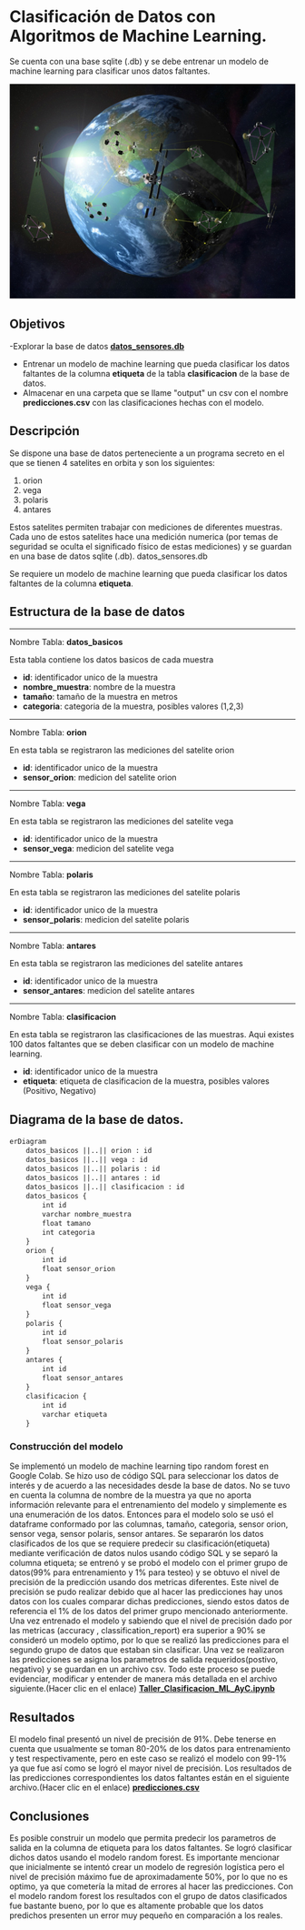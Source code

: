 # Clasificación de Datos con Algoritmos de Machine Learning.


Se cuenta con una base sqlite (.db) y se debe entrenar un modelo de machine learning para clasificar unos datos faltantes.


[![Imagen representativa](img/satelite.jpg)](img/satelite.jpg)

## Objetivos
-Explorar la base de datos [**datos_sensores.db**](./datos_sensores.db) 
- Entrenar un modelo de machine learning que pueda clasificar los datos faltantes de la columna **etiqueta** de la tabla **clasificacion** de la base de datos.
- Almacenar en una carpeta que se llame "output" un csv con el nombre **predicciones.csv** con las clasificaciones hechas con el modelo. 
    
## Descripción 
Se dispone una base de datos perteneciente a un programa secreto en el que se tienen 4 satelites en orbita y son los siguientes:

1. orion
2. vega
3. polaris
4. antares

Estos satelites permiten trabajar con mediciones de diferentes muestras. Cada uno de estos satelites hace una medición numerica (por temas de seguridad se oculta el significado físico de estas mediciones) y se guardan en una base de datos sqlite (.db). datos_sensores.db

Se requiere un modelo de machine learning que pueda clasificar los datos faltantes de la columna **etiqueta**.

## Estructura de la base de datos
_______________________________________________________
Nombre Tabla: **datos_basicos**

Esta tabla contiene los datos basicos de cada muestra

* **id**: identificador unico de la muestra
* **nombre_muestra**: nombre de la muestra
* **tamaño**: tamaño de la muestra en metros
* **categoria**: categoria de la muestra, posibles valores (1,2,3)
________________________________________________________

Nombre Tabla: **orion**

En esta tabla se registraron las mediciones del satelite orion

* **id**: identificador unico de la muestra
* **sensor_orion**: medicion del satelite orion

________________________________________________________

Nombre Tabla: **vega**

En esta tabla se registraron las mediciones del satelite vega

* **id**: identificador unico de la muestra
* **sensor_vega**: medicion del satelite vega

________________________________________________________

Nombre Tabla: **polaris**

En esta tabla se registraron las mediciones del satelite polaris

* **id**: identificador unico de la muestra
* **sensor_polaris**: medicion del satelite polaris

________________________________________________________

Nombre Tabla: **antares**

En esta tabla se registraron las mediciones del satelite antares

* **id**: identificador unico de la muestra
* **sensor_antares**: medicion del satelite antares

________________________________________________________

Nombre Tabla: **clasificacion**

En esta tabla se registraron las clasificaciones de las muestras. Aqui existes 100 datos faltantes que se deben clasificar con un modelo de machine learning.
* **id**: identificador unico de la muestra
* **etiqueta**: etiqueta de clasificacion de la muestra, posibles valores (Positivo, Negativo)


## Diagrama de la base de datos.

```mermaid
erDiagram
    datos_basicos ||..|| orion : id
    datos_basicos ||..|| vega : id
    datos_basicos ||..|| polaris : id
    datos_basicos ||..|| antares : id
    datos_basicos ||..|| clasificacion : id
    datos_basicos {
        int id
        varchar nombre_muestra
        float tamano
        int categoria
    }
    orion {
        int id
        float sensor_orion
    }
    vega {
        int id
        float sensor_vega
    }
    polaris {
        int id
        float sensor_polaris
    }
    antares {
        int id
        float sensor_antares
    }
    clasificacion {
        int id
        varchar etiqueta
    }
```
### Construcción del modelo
Se implementó un modelo de machine learning tipo random forest en Google Colab. Se hizo uso de código SQL para seleccionar los datos de interés y de acuerdo a las necesidades desde la base de datos. No se tuvo en cuenta la columna de nombre de la muestra ya que no aporta información relevante para el entrenamiento del modelo y simplemente es una enumeración de los datos. Entonces para el modelo solo se usó el dataframe conformado por las columnas, tamaño, categoria, sensor orion, sensor vega, sensor polaris, sensor antares. Se separarón los datos clasificados de los que se requiere predecir su clasificación(etiqueta) mediante verificación de datos nulos usando código SQL y se separó la columna etiqueta; se entrenó y se probó el modelo con el primer grupo de datos(99% para entrenamiento y 1% para testeo) y se obtuvo el nivel de precisión de la predicción usando dos metricas diferentes. Este nivel de precisión se pudo realizar debido que al hacer las predicciones hay unos datos con los cuales comparar dichas predicciones, siendo estos datos de referencia el 1% de los datos del primer grupo mencionado anteriormente. 
Una vez entrenado el modelo y sabiendo que el nivel de precisión dado por las metricas (accuracy , classification_report) era superior a 90% se consideró un modelo optimo, por lo que se realizó las predicciones para el segundo grupo de datos que estaban sin clasificar. Una vez se realizaron las predicciones se asigna los parametros de salida requeridos(postivo, negativo) y se guardan en un archivo csv. Todo este proceso se puede evidenciar, modificar y entender de manera más detallada en el archivo siguiente.(Hacer clic en el enlace)
[**Taller_Clasificacion_ML_AyC.ipynb**](./notebooks/Taller_Clasificacion_ML_AyC.ipynb) 

## Resultados
El modelo final presentó un nivel de precisión de 91%. Debe tenerse en cuenta que usualmente se toman 80-20% de los datos para entrenamiento y test respectivamente, pero en este caso se realizó el modelo con 99-1% ya que fue así como se logró el mayor nivel de precisión. 
Los resultados de las predicciones correspondientes los datos faltantes están en el siguiente archivo.(Hacer clic en el enlace)
[**predicciones.csv**](./output/predicciones.csv) 


## Conclusiones
Es posible construir un modelo que permita predecir los parametros de salida en la columna de etiqueta para los datos faltantes. Se logró clasificar dichos datos usando el modelo random forest. Es importante mencionar que inicialmente se intentó crear un modelo de regresión logística pero el nivel de precisión máximo fue de aproximadamente 50%, por lo que no es optimo, ya que cometería la mitad de errores al hacer las predicciones.
Con el modelo random forest los resultados con el grupo de datos clasificados fue bastante bueno, por lo que es altamente probable que los datos predichos presenten un error muy pequeño en comparación a los reales.

